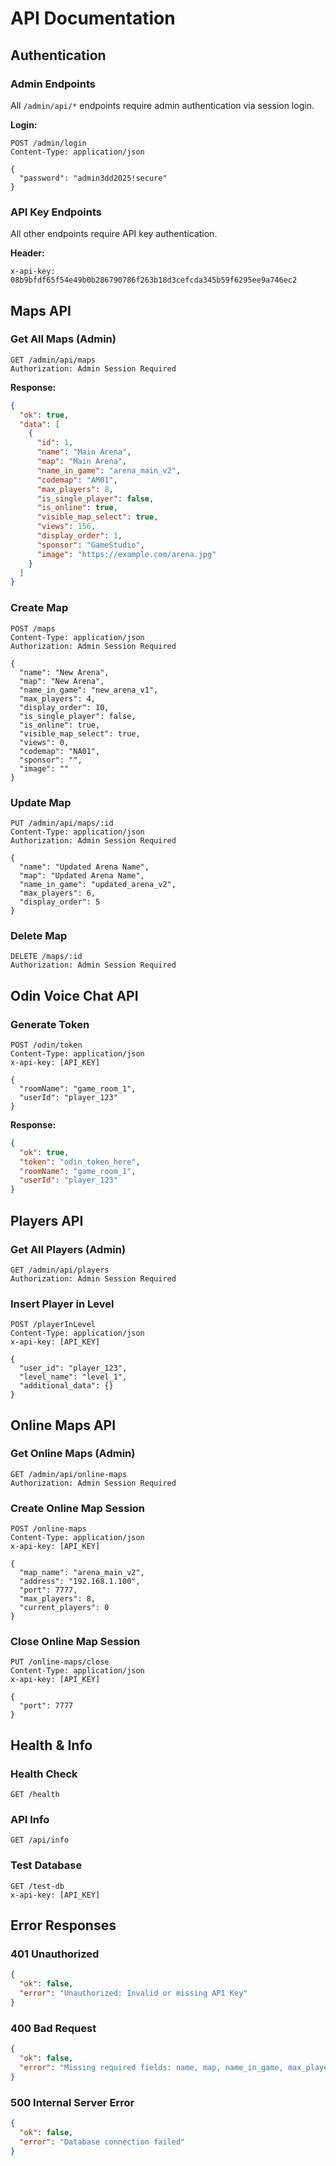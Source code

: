 # API Documentation

## Authentication

### Admin Endpoints
All `/admin/api/*` endpoints require admin authentication via session login.

**Login:**
```http
POST /admin/login
Content-Type: application/json

{
  "password": "admin3dd2025!secure"
}
```

### API Key Endpoints
All other endpoints require API key authentication.

**Header:**
```http
x-api-key: 08b9bfdf65f54e49b0b286790786f263b18d3cefcda345b59f6295ee9a746ec2
```

## Maps API

### Get All Maps (Admin)
```http
GET /admin/api/maps
Authorization: Admin Session Required
```

**Response:**
```json
{
  "ok": true,
  "data": [
    {
      "id": 1,
      "name": "Main Arena",
      "map": "Main Arena",
      "name_in_game": "arena_main_v2",
      "codemap": "AM01",
      "max_players": 8,
      "is_single_player": false,
      "is_online": true,
      "visible_map_select": true,
      "views": 156,
      "display_order": 1,
      "sponsor": "GameStudio",
      "image": "https://example.com/arena.jpg"
    }
  ]
}
```

### Create Map
```http
POST /maps
Content-Type: application/json
Authorization: Admin Session Required

{
  "name": "New Arena",
  "map": "New Arena", 
  "name_in_game": "new_arena_v1",
  "max_players": 4,
  "display_order": 10,
  "is_single_player": false,
  "is_online": true,
  "visible_map_select": true,
  "views": 0,
  "codemap": "NA01",
  "sponsor": "",
  "image": ""
}
```

### Update Map
```http
PUT /admin/api/maps/:id
Content-Type: application/json
Authorization: Admin Session Required

{
  "name": "Updated Arena Name",
  "map": "Updated Arena Name",
  "name_in_game": "updated_arena_v2",
  "max_players": 6,
  "display_order": 5
}
```

### Delete Map
```http
DELETE /maps/:id
Authorization: Admin Session Required
```

## Odin Voice Chat API

### Generate Token
```http
POST /odin/token
Content-Type: application/json
x-api-key: [API_KEY]

{
  "roomName": "game_room_1",
  "userId": "player_123"
}
```

**Response:**
```json
{
  "ok": true,
  "token": "odin_token_here",
  "roomName": "game_room_1",
  "userId": "player_123"
}
```

## Players API

### Get All Players (Admin)
```http
GET /admin/api/players
Authorization: Admin Session Required
```

### Insert Player in Level
```http
POST /playerInLevel
Content-Type: application/json
x-api-key: [API_KEY]

{
  "user_id": "player_123",
  "level_name": "level_1",
  "additional_data": {}
}
```

## Online Maps API

### Get Online Maps (Admin)
```http
GET /admin/api/online-maps
Authorization: Admin Session Required
```

### Create Online Map Session
```http
POST /online-maps
Content-Type: application/json
x-api-key: [API_KEY]

{
  "map_name": "arena_main_v2",
  "address": "192.168.1.100",
  "port": 7777,
  "max_players": 8,
  "current_players": 0
}
```

### Close Online Map Session
```http
PUT /online-maps/close
Content-Type: application/json
x-api-key: [API_KEY]

{
  "port": 7777
}
```

## Health & Info

### Health Check
```http
GET /health
```

### API Info
```http
GET /api/info
```

### Test Database
```http
GET /test-db
x-api-key: [API_KEY]
```

## Error Responses

### 401 Unauthorized
```json
{
  "ok": false,
  "error": "Unauthorized: Invalid or missing API Key"
}
```

### 400 Bad Request
```json
{
  "ok": false,
  "error": "Missing required fields: name, map, name_in_game, max_players"
}
```

### 500 Internal Server Error
```json
{
  "ok": false,
  "error": "Database connection failed"
}
```
